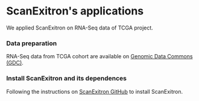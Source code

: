 # ScanExitron's applications

We applied ScanExitron on RNA-Seq data of TCGA project.

### Data preparation
RNA-Seq data from TCGA cohort are available on [Genomic Data Commons (GDC)](https://portal.gdc.cancer.gov).

### Install ScanExitron and its dependences
Following the instructions on [ScanExitron GitHub](https://github.com/ylab-hi/ScanExitron) to install ScanExitron.


